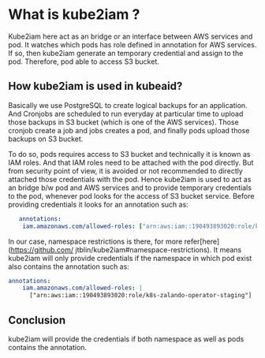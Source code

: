 # What is kube2iam ?

Kube2iam here act as an bridge or an interface between AWS services and pod. It watches
which pods has role defined in annotation for AWS services. If so, then kube2iam
generate an temporary credential and assign to the pod. Therefore, pod able to access S3
bucket.

## How kube2iam is used in kubeaid?

Basically we use PostgreSQL to create logical backups for an application. And Cronjobs
are scheduled to run everyday at particular time to upload those backups in S3 bucket
(which is one of the AWS services). Those cronjob create a job and jobs creates a pod,
and finally pods upload those backups on S3 bucket.

To do so, pods requires access to S3 bucket and technically it is known as IAM roles.
And that IAM roles need to be attached with the pod directly. But from security point of
view, it is avoided or not recommended to directly attached those credentials with the
pod. Hence kube2iam is used to act as an bridge b/w pod and AWS services and to provide
temporary credentials to the pod, whenever pod looks for the access of S3 bucket
service. Before providing credentials it looks for an annotation such as:

```yaml
   annotations:
    iam.amazonaws.com/allowed-roles: ["arn:aws:iam::190493893020:role/k8s-zalando-operator-staging"]
```

In our case, namespace restrictions is there, for more refer[here](<https://github.com/>
jtblin/kube2iam#namespace-restrictions). It means kube2iam will only provide credentials
if the namespace in which pod exist also contains the annotation such as:

```yaml
annotations:
    iam.amazonaws.com/allowed-roles: |
      ["arn:aws:iam::190493893020:role/k8s-zalando-operator-staging"]
```

## Conclusion

kube2iam will provide the credentials if both namespace as well as pods contains the
annotation.
